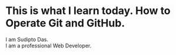 # This is what I learn today. How to Operate Git and GitHub. <br>
I am Sudipto Das.<br>
I am a professional Web Developer.
